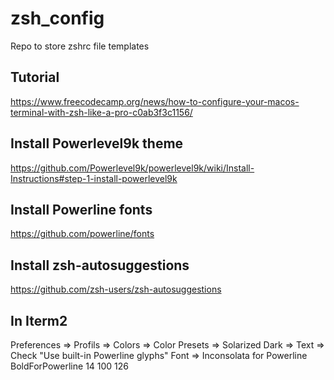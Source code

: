# zsh_config
Repo to store zshrc file templates

## Tutorial 
https://www.freecodecamp.org/news/how-to-configure-your-macos-terminal-with-zsh-like-a-pro-c0ab3f3c1156/

## Install Powerlevel9k theme 
https://github.com/Powerlevel9k/powerlevel9k/wiki/Install-Instructions#step-1-install-powerlevel9k

## Install Powerline fonts
https://github.com/powerline/fonts

## Install zsh-autosuggestions
https://github.com/zsh-users/zsh-autosuggestions

## In Iterm2 
Preferences => Profils 
                      => Colors => Color Presets => Solarized Dark
                      => Text => Check "Use built-in Powerline glyphs"
                                 Font => Inconsolata for Powerline
                                         BoldForPowerline
                                         14
                                         100
                                         126
